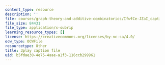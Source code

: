 ```yaml
---
content_type: resource
description: ''
file: courses/graph-theory-and-additive-combinatorics/IfwfCe-JZaI_captions.vtt
file_size: 84431
file_type: application/x-subrip
learning_resource_types: []
license: https://creativecommons.org/licenses/by-nc-sa/4.0/
ocw_type: OCWFile
resourcetype: Other
title: 3play caption file
uid: b5fdae30-4e75-4aae-a1f3-116ccb299961
---
```

